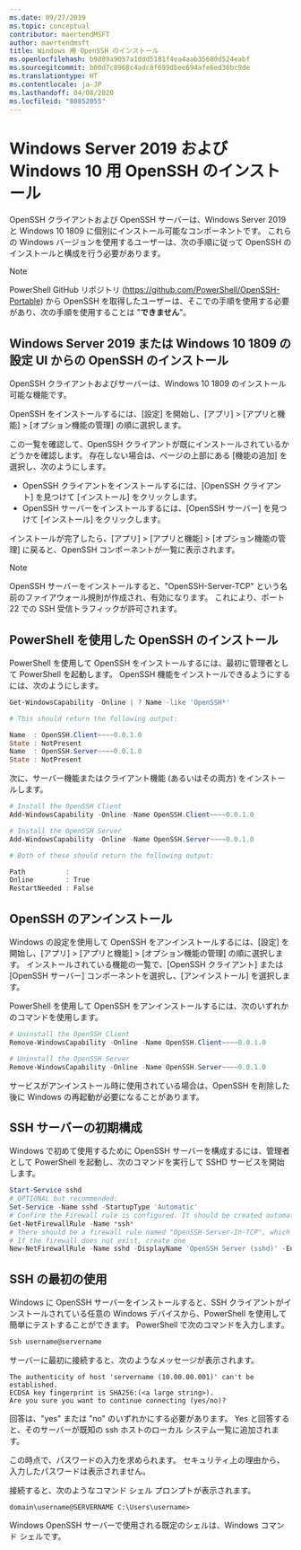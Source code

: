 ```yaml
---
ms.date: 09/27/2019
ms.topic: conceptual
contributor: maertendMSFT
author: maertendmsft
title: Windows 用 OpenSSH のインストール
ms.openlocfilehash: b9889a9057a1ddd5181f4ea4aab35680d524eabf
ms.sourcegitcommit: b00d7c8968c4adc8f699dbee694afe6ed36bc9de
ms.translationtype: HT
ms.contentlocale: ja-JP
ms.lasthandoff: 04/08/2020
ms.locfileid: "80852055"
---
```

# <a name="installation-of-openssh-for-windows-server-2019-and-windows-10"></a>Windows Server 2019 および Windows 10 用 OpenSSH のインストール #

OpenSSH クライアントおよび OpenSSH サーバーは、Windows Server 2019 と Windows 10 1809 に個別にインストール可能なコンポーネントです。
これらの Windows バージョンを使用するユーザーは、次の手順に従って OpenSSH のインストールと構成を行う必要があります。 

> [!NOTE] 
> PowerShell GitHub リポジトリ (https://github.com/PowerShell/OpenSSH-Portable) から OpenSSH を取得したユーザーは、そこでの手順を使用する必要があり、次の手順を使用することは "__できません__"。 


## <a name="installing-openssh-from-the-settings-ui-on-windows-server-2019-or-windows-10-1809"></a>Windows Server 2019 または Windows 10 1809 の設定 UI からの OpenSSH のインストール

OpenSSH クライアントおよびサーバーは、Windows 10 1809 のインストール可能な機能です。 

OpenSSH をインストールするには、[設定] を開始し、[アプリ] > [アプリと機能] > [オプション機能の管理] の順に選択します。 

この一覧を確認して、OpenSSH クライアントが既にインストールされているかどうかを確認します。 存在しない場合は、ページの上部にある [機能の追加] を選択し、次のようにします。 

* OpenSSH クライアントをインストールするには、[OpenSSH クライアント] を見つけて [インストール] をクリックします。 
* OpenSSH サーバーをインストールするには、[OpenSSH サーバー] を見つけて [インストール] をクリックします。 

インストールが完了したら、[アプリ] > [アプリと機能] > [オプション機能の管理] に戻ると、OpenSSH コンポーネントが一覧に表示されます。

> [!NOTE]
> OpenSSH サーバーをインストールすると、"OpenSSH-Server-TCP" という名前のファイアウォール規則が作成され、有効になります。 これにより、ポート 22 での SSH 受信トラフィックが許可されます。 

## <a name="installing-openssh-with-powershell"></a>PowerShell を使用した OpenSSH のインストール 

PowerShell を使用して OpenSSH をインストールするには、最初に管理者として PowerShell を起動します。
OpenSSH 機能をインストールできるようにするには、次のようにします。

```powershell
Get-WindowsCapability -Online | ? Name -like 'OpenSSH*'

# This should return the following output:

Name  : OpenSSH.Client~~~~0.0.1.0
State : NotPresent
Name  : OpenSSH.Server~~~~0.0.1.0
State : NotPresent
```

次に、サーバー機能またはクライアント機能 (あるいはその両方) をインストールします。

```powershell
# Install the OpenSSH Client
Add-WindowsCapability -Online -Name OpenSSH.Client~~~~0.0.1.0

# Install the OpenSSH Server
Add-WindowsCapability -Online -Name OpenSSH.Server~~~~0.0.1.0

# Both of these should return the following output:

Path          :
Online        : True
RestartNeeded : False
```

## <a name="uninstalling-openssh"></a>OpenSSH のアンインストール

Windows の設定を使用して OpenSSH をアンインストールするには、[設定] を開始し、[アプリ] > [アプリと機能] > [オプション機能の管理] の順に選択します。 インストールされている機能の一覧で、[OpenSSH クライアント] または [OpenSSH サーバー] コンポーネントを選択し、[アンインストール] を選択します。

PowerShell を使用して OpenSSH をアンインストールするには、次のいずれかのコマンドを使用します。

```powershell
# Uninstall the OpenSSH Client
Remove-WindowsCapability -Online -Name OpenSSH.Client~~~~0.0.1.0

# Uninstall the OpenSSH Server
Remove-WindowsCapability -Online -Name OpenSSH.Server~~~~0.0.1.0
```

サービスがアンインストール時に使用されている場合は、OpenSSH を削除した後に Windows の再起動が必要になることがあります。


## <a name="initial-configuration-of-ssh-server"></a>SSH サーバーの初期構成

Windows で初めて使用するために OpenSSH サーバーを構成するには、管理者として PowerShell を起動し、次のコマンドを実行して SSHD サービスを開始します。

```powershell
Start-Service sshd
# OPTIONAL but recommended:
Set-Service -Name sshd -StartupType 'Automatic'
# Confirm the Firewall rule is configured. It should be created automatically by setup. 
Get-NetFirewallRule -Name *ssh*
# There should be a firewall rule named "OpenSSH-Server-In-TCP", which should be enabled
# If the firewall does not exist, create one
New-NetFirewallRule -Name sshd -DisplayName 'OpenSSH Server (sshd)' -Enabled True -Direction Inbound -Protocol TCP -Action Allow -LocalPort 22
```

## <a name="initial-use-of-ssh"></a>SSH の最初の使用

Windows に OpenSSH サーバーをインストールすると、SSH クライアントがインストールされている任意の Windows デバイスから、PowerShell を使用して簡単にテストすることができます。 PowerShell で次のコマンドを入力します。 

```powershell
Ssh username@servername
```

サーバーに最初に接続すると、次のようなメッセージが表示されます。

```
The authenticity of host 'servername (10.00.00.001)' can't be established.
ECDSA key fingerprint is SHA256:(<a large string>).
Are you sure you want to continue connecting (yes/no)?
```

回答は、"yes" または "no" のいずれかにする必要があります。 Yes と回答すると、そのサーバーが既知の ssh ホストのローカル システム一覧に追加されます。

この時点で、パスワードの入力を求められます。 セキュリティ上の理由から、入力したパスワードは表示されません。 

接続すると、次のようなコマンド シェル プロンプトが表示されます。

```
domain\username@SERVERNAME C:\Users\username>
```

Windows OpenSSH サーバーで使用される既定のシェルは、Windows コマンド シェルです。 

